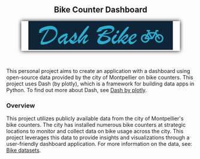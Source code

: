 <div align="center">

## Bike Counter Dashboard

<!-- ![bike](static/bike3.jpg) -->
</div>

<figure align="center" style="box-shadow: 0px 0px 10px rgba(0,0,0,1);">
  <img src="static/bike3.jpg" alt="bike">
</figure>


<br>

This personal project aims to create an application with a dashboard using open-source data provided by the city of Montpellier on bike counters. This project uses Dash (by plotly), which is a framework for building data apps in Python. To find out more about Dash, see [Dash by plotly](https://dash.plotly.com/).

### Overview
This project utilizes publicly available data from the city of Montpellier's bike counters. The city has installed numerous bike counters at strategic locations to monitor and collect data on bike usage across the city. This project leverages this data to provide insights and visualizations through a user-friendly dashboard application. For more information on the data, see: [Bike datasets](https://data.montpellier3m.fr/dataset/comptages-velo-et-pieton-issus-des-compteurs-de-velo).

